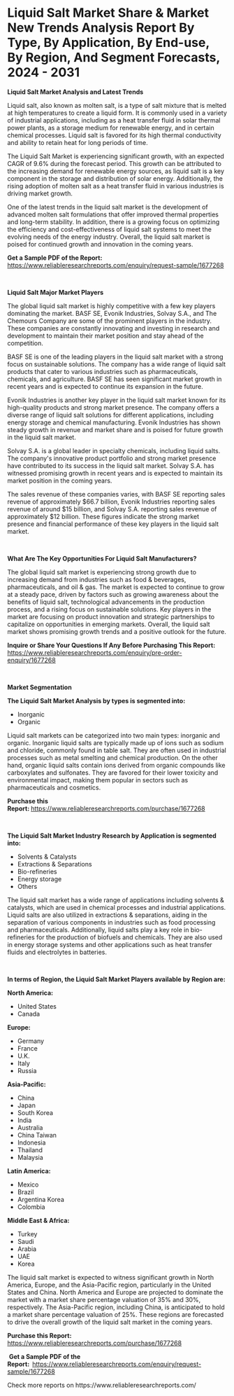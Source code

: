 <p><h1>Liquid Salt Market Share & Market New Trends Analysis Report By Type, By Application, By End-use, By Region, And Segment Forecasts, 2024 - 2031</h1></p><p><strong>Liquid Salt Market Analysis and Latest Trends</strong></p>
<p><p>Liquid salt, also known as molten salt, is a type of salt mixture that is melted at high temperatures to create a liquid form. It is commonly used in a variety of industrial applications, including as a heat transfer fluid in solar thermal power plants, as a storage medium for renewable energy, and in certain chemical processes. Liquid salt is favored for its high thermal conductivity and ability to retain heat for long periods of time.</p><p>The Liquid Salt Market is experiencing significant growth, with an expected CAGR of 9.6% during the forecast period. This growth can be attributed to the increasing demand for renewable energy sources, as liquid salt is a key component in the storage and distribution of solar energy. Additionally, the rising adoption of molten salt as a heat transfer fluid in various industries is driving market growth.</p><p>One of the latest trends in the liquid salt market is the development of advanced molten salt formulations that offer improved thermal properties and long-term stability. In addition, there is a growing focus on optimizing the efficiency and cost-effectiveness of liquid salt systems to meet the evolving needs of the energy industry. Overall, the liquid salt market is poised for continued growth and innovation in the coming years.</p></p>
<p><strong>Get a Sample PDF of the Report:&nbsp;</strong> <a href="https://www.reliableresearchreports.com/enquiry/request-sample/1677268">https://www.reliableresearchreports.com/enquiry/request-sample/1677268</a></p>
<p>&nbsp;</p>
<p><strong>Liquid Salt Major Market Players</strong></p>
<p><p>The global liquid salt market is highly competitive with a few key players dominating the market. BASF SE, Evonik Industries, Solvay S.A., and The Chemours Company are some of the prominent players in the industry. These companies are constantly innovating and investing in research and development to maintain their market position and stay ahead of the competition.</p><p>BASF SE is one of the leading players in the liquid salt market with a strong focus on sustainable solutions. The company has a wide range of liquid salt products that cater to various industries such as pharmaceuticals, chemicals, and agriculture. BASF SE has seen significant market growth in recent years and is expected to continue its expansion in the future.</p><p>Evonik Industries is another key player in the liquid salt market known for its high-quality products and strong market presence. The company offers a diverse range of liquid salt solutions for different applications, including energy storage and chemical manufacturing. Evonik Industries has shown steady growth in revenue and market share and is poised for future growth in the liquid salt market.</p><p>Solvay S.A. is a global leader in specialty chemicals, including liquid salts. The company's innovative product portfolio and strong market presence have contributed to its success in the liquid salt market. Solvay S.A. has witnessed promising growth in recent years and is expected to maintain its market position in the coming years.</p><p>The sales revenue of these companies varies, with BASF SE reporting sales revenue of approximately $66.7 billion, Evonik Industries reporting sales revenue of around $15 billion, and Solvay S.A. reporting sales revenue of approximately $12 billion. These figures indicate the strong market presence and financial performance of these key players in the liquid salt market.</p></p>
<p>&nbsp;</p>
<p><strong>What Are The Key Opportunities For Liquid Salt Manufacturers?</strong></p>
<p><p>The global liquid salt market is experiencing strong growth due to increasing demand from industries such as food & beverages, pharmaceuticals, and oil & gas. The market is expected to continue to grow at a steady pace, driven by factors such as growing awareness about the benefits of liquid salt, technological advancements in the production process, and a rising focus on sustainable solutions. Key players in the market are focusing on product innovation and strategic partnerships to capitalize on opportunities in emerging markets. Overall, the liquid salt market shows promising growth trends and a positive outlook for the future.</p></p>
<p><strong>Inquire or Share Your Questions If Any Before Purchasing This Report:</strong> <a href="https://www.reliableresearchreports.com/enquiry/pre-order-enquiry/1677268">https://www.reliableresearchreports.com/enquiry/pre-order-enquiry/1677268</a></p>
<p>&nbsp;</p>
<p><strong>Market Segmentation</strong></p>
<p><strong>The Liquid Salt Market Analysis by types is segmented into:</strong></p>
<p><ul><li>Inorganic</li><li>Organic</li></ul></p>
<p><p>Liquid salt markets can be categorized into two main types: inorganic and organic. Inorganic liquid salts are typically made up of ions such as sodium and chloride, commonly found in table salt. They are often used in industrial processes such as metal smelting and chemical production. On the other hand, organic liquid salts contain ions derived from organic compounds like carboxylates and sulfonates. They are favored for their lower toxicity and environmental impact, making them popular in sectors such as pharmaceuticals and cosmetics.</p></p>
<p><strong>Purchase this Report:&nbsp;</strong><a href="https://www.reliableresearchreports.com/purchase/1677268">https://www.reliableresearchreports.com/purchase/1677268</a></p>
<p>&nbsp;</p>
<p><strong>The Liquid Salt Market Industry Research by Application is segmented into:</strong></p>
<p><ul><li>Solvents & Catalysts</li><li>Extractions & Separations</li><li>Bio-refineries</li><li>Energy storage</li><li>Others</li></ul></p>
<p><p>The liquid salt market has a wide range of applications including solvents & catalysts, which are used in chemical processes and industrial applications. Liquid salts are also utilized in extractions & separations, aiding in the separation of various components in industries such as food processing and pharmaceuticals. Additionally, liquid salts play a key role in bio-refineries for the production of biofuels and chemicals. They are also used in energy storage systems and other applications such as heat transfer fluids and electrolytes in batteries.</p></p>
<p>&nbsp;</p>
<p><strong>In terms of Region, the Liquid Salt Market Players available by Region are:</strong></p>
<p>
    <p> <strong> North America: </strong>
        <ul>
            <li>United States</li>
            <li>Canada</li>
        </ul>
        </p> 
    <p> <strong> Europe: </strong>
        <ul>
            <li>Germany</li>
            <li>France</li>
            <li>U.K.</li>
            <li>Italy</li>
            <li>Russia</li>
        </ul>
        </p> 
    <p> <strong> Asia-Pacific: </strong>
        <ul>
            <li>China</li>
            <li>Japan</li>
            <li>South Korea</li>
            <li>India</li>
            <li>Australia</li>
            <li>China Taiwan</li>
            <li>Indonesia</li>
            <li>Thailand</li>
            <li>Malaysia</li>
        </ul>
        </p> 
    <p> <strong> Latin America: </strong>
        <ul>
            <li>Mexico</li>
            <li>Brazil</li>
            <li>Argentina Korea</li>
            <li>Colombia</li>
        </ul>
        </p> 
    <p> <strong> Middle East & Africa: </strong>
        <ul>
            <li>Turkey</li>
            <li>Saudi</li>
            <li>Arabia</li>
            <li>UAE</li>
            <li>Korea</li>
        </ul>
    </p>
    </p>
<p><p>The liquid salt market is expected to witness significant growth in North America, Europe, and the Asia-Pacific region, particularly in the United States and China. North America and Europe are projected to dominate the market with a market share percentage valuation of 35% and 30%, respectively. The Asia-Pacific region, including China, is anticipated to hold a market share percentage valuation of 25%. These regions are forecasted to drive the overall growth of the liquid salt market in the coming years.</p></p>
<p><strong>Purchase this Report: </strong><a href="https://www.reliableresearchreports.com/purchase/1677268">https://www.reliableresearchreports.com/purchase/1677268</a></p>
<p>&nbsp;<strong>Get a Sample PDF of the Report:&nbsp;&nbsp;</strong><a href="https://www.reliableresearchreports.com/enquiry/request-sample/1677268">https://www.reliableresearchreports.com/enquiry/request-sample/1677268</a></p>
<p><strong></strong></p>
<p>Check more reports on https://www.reliableresearchreports.com/</p>